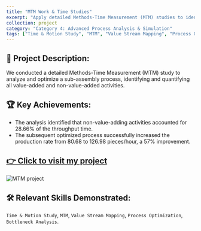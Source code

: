 ```yaml
---
title: "MTM Work & Time Studies"
excerpt: "Apply detailed Methods-Time Measurement (MTM) studies to identify and eliminate non-value-added activities, resulting in major, quantifiable improvements in production output."
collection: project
category: "Category 4: Advanced Process Analysis & Simulation"
tags: ["Time & Motion Study", "MTM", "Value Stream Mapping", "Process Optimization", "Bottleneck Analysis"]
---
```


## 📄 Project Description: 
We conducted a detailed Methods-Time Measurement (MTM) study to analyze and optimize a sub-assembly process, identifying and quantifying all value-added and non-value-added activities.

## 🏆 Key Achievements: 
- The analysis identified that non-value-adding activities accounted for 28.66% of the throughput time. 
- The subsequent optimized process successfully increased the production rate from 80.68 to 126.98 pieces/hour, a 57% improvement.

## [👉 Click to visit my project](https://yen010390.github.io/files/Work-Sample-MTM.pdf)  

![MTM project](https://yen010390.github.io/images/Work-Sample-MTM.png)

## 🛠️ Relevant Skills Demonstrated: 
`Time & Motion Study`, `MTM`, `Value Stream Mapping`, `Process Optimization`, `Bottleneck Analysis`.
